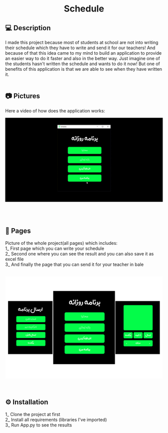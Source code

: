 <h1 align="center">
    Schedule
</h1>

## 💻 Description<br>
I made this project because most of students at school are not into writing their schedule which they have to write and send it for our teachers! And because of that this idea came to my mind to build an application to provide an easier way to do it faster and also in the better way. Just imagine one of the students hasn't written the schedule and wants to do it now! But one of benefits of this application is that we are able to see when they have written it.
<br>
<br>

## 📷 Pictures<br>
Here a video of how does the application works:
<br>
<p align="center">
    <img src="https://github.com/AryaAshouri/Schedule/blob/master/Sources/Video.gif">
</p>
<br>
<br>

## 📄 Pages<br>
Picture of the whole project(all pages) which includes:<br>
1_ First page which you can write your schedule<br>
2_ Second one where you can see the result and you can also save it as excel file<br>
3_ And finally the page that you can send it for your teacher in bale<br>
<br>
<p align="center">
    <img src="https://github.com/AryaAshouri/Schedule/blob/master/Sources/Final.png">
</p>
<br>

## ⚙️ Installation<br>
1_ Clone the project at first<br>
2_ Install all requirements (libraries I've imported)<br>
3_ Run App.py to see the results<br>
<br>
